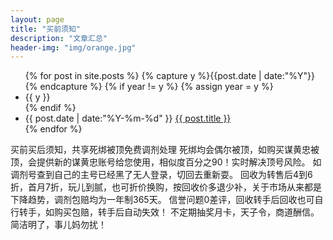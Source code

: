 ```yaml
---
layout: page
title: "买前须知"
description: "文章汇总"
header-img: "img/orange.jpg"
---
```



<ul class="listing">
{% for post in site.posts %}
  {% capture y %}{{post.date | date:"%Y"}}{% endcapture %}
  {% if year != y %}
    {% assign year = y %}
    <li class="listing-seperator">{{ y }}</li>
  {% endif %}
  <li class="listing-item">
    <time datetime="{{ post.date | date:"%Y-%m-%d" }}">{{ post.date | date:"%Y-%m-%d" }}</time>
    <a href="{{ post.url }}" title="{{ post.title }}">{{ post.title }}</a>
  </li>
{% endfor %}
</ul>


买前买后须知，共享死绑被顶免费调剂处理
死绑均会偶尔被顶，如购买谋黄忠被顶，会提供新的谋黄忠账号给您使用，相似度百分之90！实时解决顶号风险。
如调剂号查到自己的主号已经黑了无人登录，切回去重新耍。
回收为转售后4到6折，首月7折，玩儿到腻，也可折价换购，按回收价多退少补，关于市场从来都是下降趋势，调剂包赔均为一年制365天。
信誉问题0差评，回收转手后回收也可自行转手，如购买包赔，转手后自动失效！
不定期抽奖月卡，天子令，商道酬信。
简洁明了，事儿妈勿扰！
